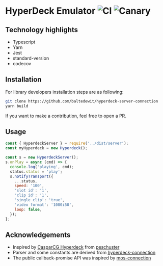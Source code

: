 # HyperDeck Emulator ![CI](https://github.com/meyer/hyperdeck-server-connection/workflows/CI/badge.svg) ![Canary](https://github.com/meyer/hyperdeck-server-connection/workflows/Canary/badge.svg)

## Technology highlights

- Typescript
- Yarn
- Jest
- standard-version
- codecov

## Installation

<!-- For usage by library consumers installation is as easy as:
```sh
yarn add hyperdeck-server-connection
``` -->

For library developers installation steps are as following:

```sh
git clone https://github.com/baltedewit/hyperdeck-server-connection
yarn build
```

If you want to make a contribution, feel free to open a PR.

## Usage

```javascript
const { HyperdeckServer } = require('../dist/server');
const myHyperdeck = new Hyperdeck();

const s = new HyperdeckServer();
s.onPlay = async (cmd) => {
  console.log('playing', cmd);
  status.status = 'play';
  s.notifyTransport({
    ...status,
    speed: '100',
    'slot id': '1',
    'clip id': '1',
    'single clip': 'true',
    'video format': '1080i50',
    loop: false,
  });
};
```

## Acknowledgements

- Inspired by [CasparCG Hyperdeck](https://github.com/peschuster/casparcg-hyperdeck) from [peschuster](https://github.com/peschuster)
- Parser and some constants are derived from [hyperdeck-connection](https://github.com/nrkno/tv-automation-hyperdeck-connection)
- The public callback-promise API was inspired by [mos-connection](https://github.com/nrkno/tv-automation-mos-connection)
